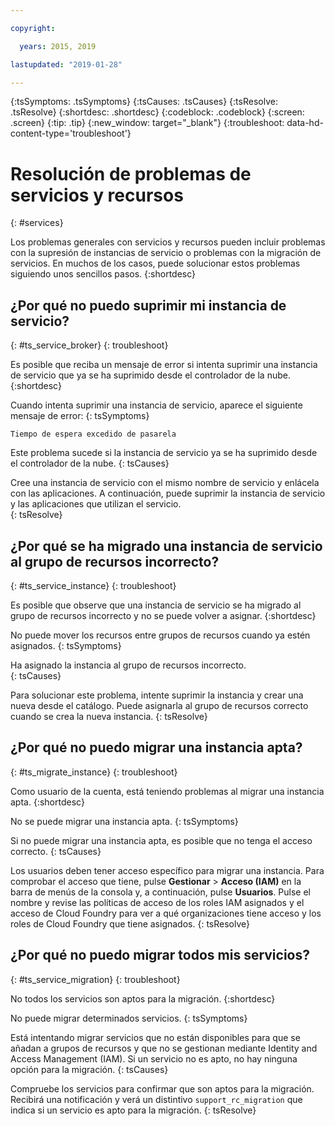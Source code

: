 ```yaml
---

copyright:

  years: 2015, 2019

lastupdated: "2019-01-28"

---
```



{:tsSymptoms: .tsSymptoms}
{:tsCauses: .tsCauses}
{:tsResolve: .tsResolve}
{:shortdesc: .shortdesc}
{:codeblock: .codeblock}
{:screen: .screen}
{:tip: .tip}
{:new_window: target="_blank"}
{:troubleshoot: data-hd-content-type='troubleshoot'}


# Resolución de problemas de servicios y recursos
{: #services}

Los problemas generales con servicios y recursos pueden incluir problemas con la supresión de instancias de servicio o problemas con la migración de servicios. En muchos de los casos, puede solucionar estos problemas siguiendo unos sencillos pasos.
{:shortdesc}

## ¿Por qué no puedo suprimir mi instancia de servicio?
{: #ts_service_broker}
{: troubleshoot}

Es posible que reciba un mensaje de error si intenta suprimir una instancia de servicio que ya se ha suprimido desde el controlador de la nube.
{:shortdesc}

Cuando intenta suprimir una instancia de servicio, aparece el siguiente mensaje de error:
{: tsSymptoms}

`Tiempo de espera excedido de pasarela`

Este problema sucede si la instancia de servicio ya se ha suprimido desde el controlador de la nube.
{: tsCauses}

Cree una instancia de servicio con el mismo nombre de servicio y enlácela con las aplicaciones. A continuación, puede suprimir la instancia de servicio y las aplicaciones que utilizan el servicio.   
{: tsResolve}

## ¿Por qué se ha migrado una instancia de servicio al grupo de recursos incorrecto? 
{: #ts_service_instance}
{: troubleshoot}

Es posible que observe que una instancia de servicio se ha migrado al grupo de recursos incorrecto y no se puede volver a asignar. 
{:shortdesc}

No puede mover los recursos entre grupos de recursos cuando ya estén asignados.
{: tsSymptoms}

Ha asignado la instancia al grupo de recursos incorrecto.  
{: tsCauses}

Para solucionar este problema, intente suprimir la instancia y crear una nueva desde el catálogo. Puede asignarla al grupo de recursos correcto cuando se crea la nueva instancia.
{: tsResolve}

## ¿Por qué no puedo migrar una instancia apta?
{: #ts_migrate_instance}
{: troubleshoot}

Como usuario de la cuenta, está teniendo problemas al migrar una instancia apta. 
{:shortdesc}

No se puede migrar una instancia apta. 
{: tsSymptoms}

Si no puede migrar una instancia apta, es posible que no tenga el acceso correcto. 
{: tsCauses}

Los usuarios deben tener acceso específico para migrar una instancia. Para comprobar el acceso que tiene, pulse **Gestionar** &gt; **Acceso (IAM)** en la barra de menús de la consola y, a continuación, pulse **Usuarios**. Pulse el nombre y revise las políticas de acceso de los roles IAM asignados y el acceso de Cloud Foundry para ver a qué organizaciones tiene acceso y los roles de Cloud Foundry que tiene asignados. 
{: tsResolve}

## ¿Por qué no puedo migrar todos mis servicios?
{: #ts_service_migration}
{: troubleshoot}

No todos los servicios son aptos para la migración. 
{:shortdesc}

No puede migrar determinados servicios. 
{: tsSymptoms}

Está intentando migrar servicios que no están disponibles para que se añadan a grupos de recursos y que no se gestionan mediante Identity and Access Management (IAM). Si un servicio no es apto, no hay ninguna opción para la migración. 
{: tsCauses}

Compruebe los servicios para confirmar que son aptos para la migración. Recibirá una notificación y verá un distintivo `support_rc_migration` que indica si un servicio es apto para la migración.
{: tsResolve}
